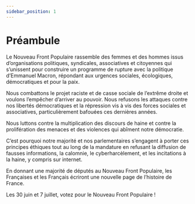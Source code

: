 ```yaml
---
sidebar_position: 1
---
```


# Préambule
Le Nouveau Front Populaire rassemble des femmes et des hommes issus d’organisations politiques, syndicales, associatives et citoyennes qui s’unissent pour construire un programme de rupture avec la politique d’Emmanuel Macron, répondant aux urgences sociales, écologiques, démocratiques et pour la paix.

Nous combattons le projet raciste et de casse sociale de l’extrême droite et voulons l’empêcher d’arriver au pouvoir. 
Nous refusons les attaques contre nos libertés démocratiques et la répression vis à vis des forces sociales et associatives, particulièrement bafouées ces dernières années.

Nous luttons contre la multiplication des discours de haine et contre la prolifération des menaces et des violences qui abîment notre démocratie.

C’est pourquoi notre majorité et nos parlementaires s’engagent à porter ces principes éthiques tout au long de la mandature en refusant la diffusion de fausses informations, la calomnie, le cyberharcèlement, et les incitations à la haine, y compris sur internet.

En donnant une majorité de députés au Nouveau Front Populaire, les Françaises et les Français écriront une nouvelle page de l’histoire de France.

Les 30 juin et 7 juillet, votez pour le Nouveau Front Populaire ! 